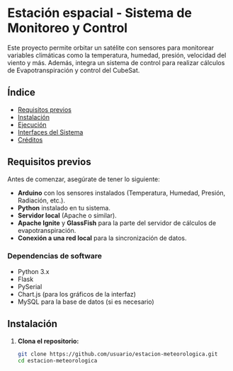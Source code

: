 # Estación espacial - Sistema de Monitoreo y Control

Este proyecto permite orbitar un satélite con sensores para monitorear variables climáticas como la temperatura, humedad, presión, velocidad del viento y más. Además, integra un sistema de control para realizar cálculos de Evapotranspiración y control del CubeSat.

## Índice
- [Requisitos previos](#requisitos-previos)
- [Instalación](#instalación)
- [Ejecución](#ejecución)
- [Interfaces del Sistema](#interfaces-del-sistema)
- [Créditos](#créditos)

## Requisitos previos

Antes de comenzar, asegúrate de tener lo siguiente:
- **Arduino** con los sensores instalados (Temperatura, Humedad, Presión, Radiación, etc.).
- **Python** instalado en tu sistema.
- **Servidor local** (Apache o similar).
- **Apache Ignite** y **GlassFish** para la parte del servidor de cálculos de evapotranspiración.
- **Conexión a una red local** para la sincronización de datos.

### Dependencias de software
- Python 3.x
- Flask
- PySerial
- Chart.js (para los gráficos de la interfaz)
- MySQL para la base de datos (si es necesario)

## Instalación

1. **Clona el repositorio:**

   ```bash
   git clone https://github.com/usuario/estacion-meteorologica.git
   cd estacion-meteorologica

